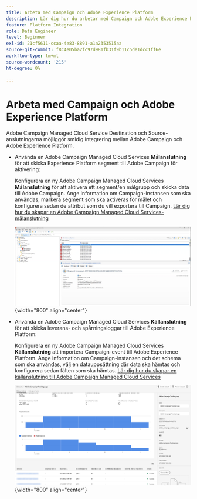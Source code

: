 ```yaml
---
title: Arbeta med Campaign och Adobe Experience Platform
description: Lär dig hur du arbetar med Campaign och Adobe Experience Platform
feature: Platform Integration
role: Data Engineer
level: Beginner
exl-id: 21cf5611-ccaa-4e83-8891-a1a2353515aa
source-git-commit: f8c4e05ba2fc97d981fb31f9b11c5de1dcc1ff6e
workflow-type: tm+mt
source-wordcount: '215'
ht-degree: 0%

---
```


# Arbeta med Campaign och Adobe Experience Platform

Adobe Campaign Managed Cloud Service Destination och Source-anslutningarna möjliggör smidig integrering mellan Adobe Campaign och Adobe Experience Platform.

* Använda en Adobe Campaign Managed Cloud Services **Målanslutning** för att skicka Experience Platform segment till Adobe Campaign för aktivering:

  Konfigurera en ny Adobe Campaign Managed Cloud Services **Målanslutning** för att aktivera ett segment/en målgrupp och skicka data till Adobe Campaign. Ange information om Campaign-instansen som ska användas, markera segment som ska aktiveras för målet och konfigurera sedan de attribut som du vill exportera till Campaign. [Lär dig hur du skapar en Adobe Campaign Managed Cloud Services-målanslutning](https://www.adobe.com/go/destinations-adobe-campaign-managed-cloud-services-en)

  ![](assets/aep-destination.png){width="800" align="center"}

* Använda en Adobe Campaign Managed Cloud Services **Källanslutning** för att skicka leverans- och spårningsloggar till Adobe Experience Platform:

  Konfigurera en ny Adobe Campaign Managed Cloud Services **Källanslutning** att importera Campaign-event till Adobe Experience Platform. Ange information om Campaign-instansen och det schema som ska användas, välj en datauppsättning där data ska hämtas och konfigurera sedan fälten som ska hämtas. [Lär dig hur du skapar en källanslutning till Adobe Campaign Managed Cloud Services](https://www.adobe.com/go/sources-campaign-ui-en)

  ![](assets/aep-logs.png){width="800" align="center"}
